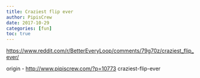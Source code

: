 ```yaml
---
title: Craziest flip ever
author: PipisCrew
date: 2017-10-29
categories: [fun]
toc: true
---
```


https://www.reddit.com/r/BetterEveryLoop/comments/79g70z/craziest_flip_ever/

origin - http://www.pipiscrew.com/?p=10773 craziest-flip-ever